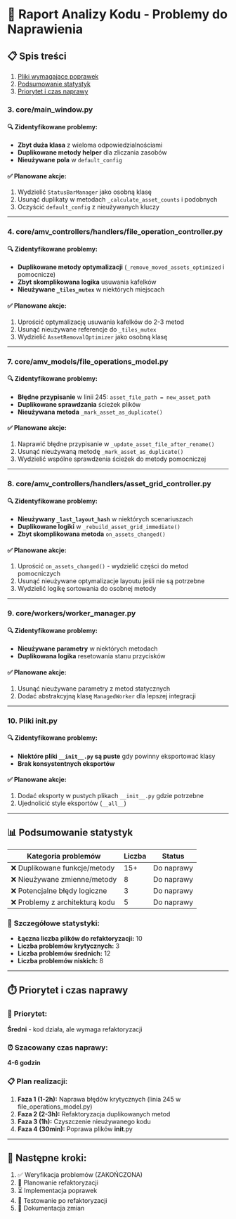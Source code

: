 # 🔧 Raport Analizy Kodu - Problemy do Naprawienia

## 📋 Spis treści

1. [Pliki wymagające poprawek](#-pliki-wymagające-poprawek)
2. [Podsumowanie statystyk](#-podsumowanie-statystyk)
3. [Priorytet i czas naprawy](#-priorytet-i-czas-naprawy)





### 3. **core/main_window.py**

#### 🔍 **Zidentyfikowane problemy:**

- **Zbyt duża klasa** z wieloma odpowiedzialnościami
- **Duplikowane metody helper** dla zliczania zasobów
- **Nieużywane pola** w `default_config`

#### ✅ **Planowane akcje:**

1. Wydzielić `StatusBarManager` jako osobną klasę
2. Usunąć duplikaty w metodach `_calculate_asset_counts` i podobnych
3. Oczyścić `default_config` z nieużywanych kluczy

---

### 4. **core/amv_controllers/handlers/file_operation_controller.py**

#### 🔍 **Zidentyfikowane problemy:**

- **Duplikowane metody optymalizacji** (`_remove_moved_assets_optimized` i pomocnicze)
- **Zbyt skomplikowana logika** usuwania kafelków
- **Nieużywane `_tiles_mutex`** w niektórych miejscach

#### ✅ **Planowane akcje:**

1. Uprościć optymalizację usuwania kafelków do 2-3 metod
2. Usunąć nieużywane referencje do `_tiles_mutex`
3. Wydzielić `AssetRemovalOptimizer` jako osobną klasę

---


### 7. **core/amv_models/file_operations_model.py**

#### 🔍 **Zidentyfikowane problemy:**

- **Błędne przypisanie** w linii 245: `asset_file_path = new_asset_path`
- **Duplikowane sprawdzania** ścieżek plików
- **Nieużywana metoda** `_mark_asset_as_duplicate()`

#### ✅ **Planowane akcje:**

1. Naprawić błędne przypisanie w `_update_asset_file_after_rename()`
2. Usunąć nieużywaną metodę `_mark_asset_as_duplicate()`
3. Wydzielić wspólne sprawdzenia ścieżek do metody pomocniczej

---

### 8. **core/amv_controllers/handlers/asset_grid_controller.py**

#### 🔍 **Zidentyfikowane problemy:**

- **Nieużywany `_last_layout_hash`** w niektórych scenariuszach
- **Duplikowane logiki** w `_rebuild_asset_grid_immediate()`
- **Zbyt skomplikowana metoda** `on_assets_changed()`

#### ✅ **Planowane akcje:**

1. Uprościć `on_assets_changed()` - wydzielić części do metod pomocniczych
2. Usunąć nieużywane optymalizacje layoutu jeśli nie są potrzebne
3. Wydzielić logikę sortowania do osobnej metody

---

### 9. **core/workers/worker_manager.py**

#### 🔍 **Zidentyfikowane problemy:**

- **Nieużywane parametry** w niektórych metodach
- **Duplikowana logika** resetowania stanu przycisków

#### ✅ **Planowane akcje:**

1. Usunąć nieużywane parametry z metod statycznych
2. Dodać abstrakcyjną klasę `ManagedWorker` dla lepszej integracji

---

### 10. **Pliki **init**.py**

#### 🔍 **Zidentyfikowane problemy:**

- **Niektóre pliki `__init__.py` są puste** gdy powinny eksportować klasy
- **Brak konsystentnych eksportów**

#### ✅ **Planowane akcje:**

1. Dodać eksporty w pustych plikach `__init__.py` gdzie potrzebne
2. Ujednolicić style eksportów (`__all__`)

---

## 📊 Podsumowanie statystyk

| Kategoria problemów             | Liczba | Status     |
| ------------------------------- | ------ | ---------- |
| ❌ Duplikowane funkcje/metody   | 15+    | Do naprawy |
| ❌ Nieużywane zmienne/metody    | 8      | Do naprawy |
| ❌ Potencjalne błędy logiczne   | 3      | Do naprawy |
| ❌ Problemy z architekturą kodu | 5      | Do naprawy |

### 🔢 **Szczegółowe statystyki:**

- **Łączna liczba plików do refaktoryzacji:** 10
- **Liczba problemów krytycznych:** 3
- **Liczba problemów średnich:** 12
- **Liczba problemów niskich:** 8

---

## ⏱️ Priorytet i czas naprawy

### 🎯 **Priorytet:**

**Średni** - kod działa, ale wymaga refaktoryzacji

### ⏰ **Szacowany czas naprawy:**

**4-6 godzin**

### 📋 **Plan realizacji:**

1. **Faza 1 (1-2h):** Naprawa błędów krytycznych (linia 245 w file_operations_model.py)
2. **Faza 2 (2-3h):** Refaktoryzacja duplikowanych metod
3. **Faza 3 (1h):** Czyszczenie nieużywanego kodu
4. **Faza 4 (30min):** Poprawa plików **init**.py

---

## 🚀 **Następne kroki:**

1. ✅ Weryfikacja problemów (ZAKOŃCZONA)
2. 🔄 Planowanie refaktoryzacji
3. ⏳ Implementacja poprawek
4. 🧪 Testowanie po refaktoryzacji
5. 📝 Dokumentacja zmian

